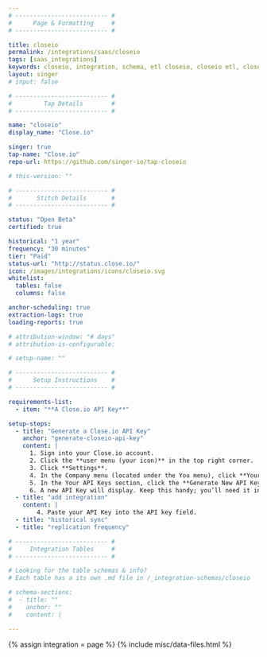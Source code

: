 ```yaml
---
# -------------------------- #
#      Page & Formatting     #
# -------------------------- #

title: closeio
permalink: /integrations/saas/closeio
tags: [saas_integrations]
keywords: closeio, integration, schema, etl closeio, closeio etl, closeio schema
layout: singer
# input: false

# -------------------------- #
#         Tap Details        #
# -------------------------- #

name: "closeio"
display_name: "Close.io"

singer: true
tap-name: "Close.io"
repo-url: https://github.com/singer-io/tap-closeio

# this-version: ""

# -------------------------- #
#       Stitch Details       #
# -------------------------- #

status: "Open Beta"
certified: true

historical: "1 year"
frequency: "30 minutes"
tier: "Paid"
status-url: "http://status.close.io/"
icon: /images/integrations/icons/closeio.svg
whitelist:
  tables: false
  columns: false

anchor-scheduling: true
extraction-logs: true
loading-reports: true

# attribution-window: "# days"
# attribution-is-configurable:

# setup-name: ""

# -------------------------- #
#      Setup Instructions    #
# -------------------------- #

requirements-list:
  - item: "**A Close.io API Key**"

setup-steps:
  - title: "Generate a Close.io API Key"
    anchor: "generate-closeio-api-key"
    content: |
      1. Sign into your Close.io account.
      2. Click the **user menu (your icon)** in the top right corner.
      3. Click **Settings**.
      4. In the Company menu (located under the You menu), click **Your API Keys**.
      5. In the Your API Keys section, click the **Generate New API Key** button.
      6. A new API Key will display. Keep this handy; you’ll need it in the next step.
  - title: "add integration"
    content: |
        4. Paste your API Key into the API key field.
  - title: "historical sync"
  - title: "replication frequency"

# -------------------------- #
#     Integration Tables     #
# -------------------------- #

# Looking for the table schemas & info?
# Each table has a its own .md file in /_integration-schemas/closeio

# schema-sections:
#  - title: ""
#    anchor: ""
#    content: |

---
```

{% assign integration = page %}
{% include misc/data-files.html %}
